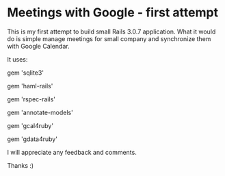 # Meetings with Google - first attempt 

This is my first attempt to build small Rails 3.0.7 application. What it would do is simple manage meetings for small company and synchronize them with Google Calendar.

It uses:

gem 'sqlite3'

gem 'haml-rails'

gem 'rspec-rails'

gem 'annotate-models'

gem 'gcal4ruby'

gem 'gdata4ruby'


I will appreciate any feedback and comments.

Thanks :)
